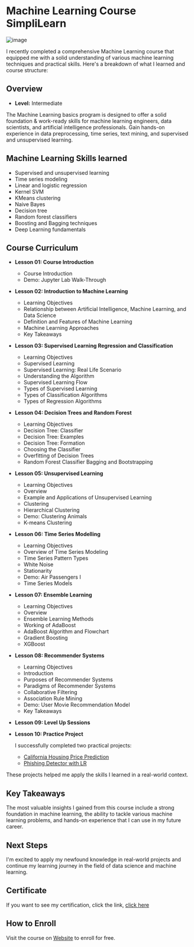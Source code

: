 # Machine Learning Course SimpliLearn
![image](https://github.com/user-attachments/assets/e12adb86-b517-49b3-a68b-a1f795586ecb)

I recently completed a comprehensive Machine Learning course that equipped me with a solid understanding of various machine learning techniques and practical skills. Here's a breakdown of what I learned and course structure:

## Overview
- **Level:** Intermediate

The Machine Learning basics program is designed to offer a solid foundation & work-ready skills for machine learning engineers, data scientists, and artificial intelligence professionals. Gain hands-on experience in data preprocessing, time series, text mining, 
and supervised and unsupervised learning.

## Machine Learning Skills learned
- Supervised and unsupervised learning
- Time series modeling
- Linear and logistic regression
- Kernel SVM
- KMeans clustering
- Naive Bayes
- Decision tree
- Random forest classifiers
- Boosting and Bagging techniques
- Deep Learning fundamentals

## Course Curriculum

- **Lesson 01: Course Introduction**
  - Course Introduction
  - Demo: Jupyter Lab Walk-Through

- **Lesson 02: Introduction to Machine Learning**
  - Learning Objectives
  - Relationship between Artificial Intelligence, Machine Learning, and Data Science
  - Definition and Features of Machine Learning
  - Machine Learning Approaches
  - Key Takeaways

- **Lesson 03: Supervised Learning Regression and Classification**
  - Learning Objectives
  - Supervised Learning
  - Supervised Learning: Real Life Scenario
  - Understanding the Algorithm
  - Supervised Learning Flow
  - Types of Supervised Learning
  - Types of Classification Algorithms
  - Types of Regression Algorithms
 

- **Lesson 04: Decision Trees and Random Forest**
  - Learning Objectives
  - Decision Tree: Classifier
  - Decision Tree: Examples
  - Decision Tree: Formation
  - Choosing the Classifier
  - Overfitting of Decision Trees
  - Random Forest Classifier Bagging and Bootstrapping
  

- **Lesson 05: Unsupervised Learning**
  - Learning Objectives
  - Overview
  - Example and Applications of Unsupervised Learning
  - Clustering
  - Hierarchical Clustering
  - Demo: Clustering Animals
  - K-means Clustering
  

- **Lesson 06: Time Series Modelling**
  - Learning Objectives
  - Overview of Time Series Modeling
  - Time Series Pattern Types
  - White Noise
  - Stationarity
  - Demo: Air Passengers I
  - Time Series Models
 

- **Lesson 07: Ensemble Learning**
  - Learning Objectives
  - Overview
  - Ensemble Learning Methods
  - Working of AdaBoost
  - AdaBoost Algorithm and Flowchart
  - Gradient Boosting
  - XGBoost
 

- **Lesson 08: Recommender Systems**
  - Learning Objectives
  - Introduction
  - Purposes of Recommender Systems
  - Paradigms of Recommender Systems
  - Collaborative Filtering
  - Association Rule Mining
  - Demo: User Movie Recommendation Model
  - Key Takeaways

- **Lesson 09: Level Up Sessions**

- **Lesson 10: Practice Project**
  
  I successfully completed two practical projects:
  - [California Housing Price Prediction](https://github.com/djalmarodriguess/Machine_Learning_Curse_SimpliLearn/tree/master/Practice%20Project%20l)
  - [Phishing Detector with LR](https://github.com/djalmarodriguess/Machine_Learning_Curse_SimpliLearn/tree/master/Practice%20Project%20II)
 
These projects helped me apply the skills I learned in a real-world context.

## Key Takeaways

The most valuable insights I gained from this course include a strong foundation in machine learning, the ability to tackle various machine learning problems, and hands-on experience that I can use in my future career.

## Next Steps

I'm excited to apply my newfound knowledge in real-world projects and continue my learning journey in the field of data science and machine learning.

## Certificate
If you want to see my certification, click the link, [click here](https://github.com/djalmarodriguess/Certificados/blob/master/Machine%20Learning%20-%20SimpliLearn.pdf) 

## How to Enroll
Visit the course on [Website](https://www.simplilearn.com/learn-machine-learning-basics-skillup) to enroll for free.
